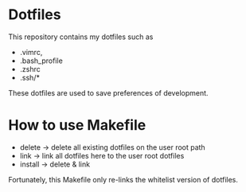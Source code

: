 # Dotfiles

This repository contains my dotfiles such as  

* .vimrc, 
* .bash_profile
* .zshrc
* .ssh/*

These dotfiles are used to save preferences of development.

# How to use Makefile

* delete -> delete all existing dotfiles on the user root path
* link -> link all dotfiles here to the user root dotfiles
* install -> delete & link

Fortunately, this Makefile only re-links the whitelist version of dotfiles.
